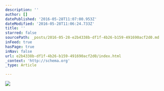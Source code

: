 ```yaml
---
description: ''
author: []
datePublished: '2016-05-28T11:07:00.953Z'
dateModified: '2016-05-28T11:06:24.733Z'
title: ''
starred: false
sourcePath: _posts/2016-05-28-e2b4338b-df1f-4b26-b159-491690acf2d0.md
inFeed: true
hasPage: true
inNav: false
url: e2b4338b-df1f-4b26-b159-491690acf2d0/index.html
_context: 'http://schema.org'
_type: Article

---
```

![](https://the-grid-user-content.s3-us-west-2.amazonaws.com/22823222-975c-425a-aabb-46188d0d704f.jpg)